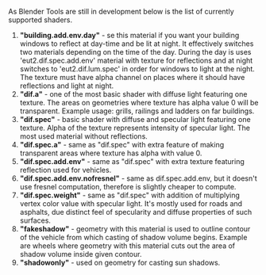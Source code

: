 As Blender Tools are still in development below is the list of currently supported shaders.

1. **"building.add.env.day"** - se this material if you want your building windows to reflect at day-time and be lit at night. It effectively switches two materials depending on the time of the day. During the day is uses 'eut2.dif.spec.add.env' material with texture for reflections and at night switches to 'eut2.dif.lum.spec' in order for windows to light at the night. The texture must have alpha channel on places where it should have reflections and light at night.
2. **"dif.a"** - one of the most basic shader with diffuse light featuring one texture. The areas on geometries where texture has alpha value 0 will be transparent. Example usage: grills, railings and ladders on far buildings.
3. **"dif.spec"** - basic shader with diffuse and specular light featuring one texture. Alpha of the texture represents intensity of specular light.
 The most used material without reflections.
4. **"dif.spec.a"** - same as "dif.spec" with extra feature of making transparent areas where texture has alpha with value 0.
5. **"dif.spec.add.env"** - same as "dif.spec" with extra texture featuring reflection used for vehicles.
6. **"dif.spec.add.env.nofresnel"** - same as dif.spec.add.env, but it doesn't use fresnel computation, therefore is slightly cheaper to compute.
7. **"dif.spec.weight"** - same as "dif.spec" with addition of multiplying vertex color value with specular light. It's mostly used for roads and asphalts, due distinct feel of specularity and diffuse properties of such surfaces.
8. **"fakeshadow"** - geometry with this material is used to outline contour of the vehicle from which casting of shadow volume begins. Example are wheels where geometry with this material cuts out the area of shadow volume inside given contour.
9. **"shadowonly"** - used on geometry for casting sun shadows.